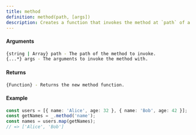 ```yaml
---
title: method
definition: method(path, [args])
description: Creates a function that invokes the method at `path` of a given object.
---
```



#### Arguments


```bash
{string | Array} path - The path of the method to invoke.
{...*} args - The arguments to invoke the method with.
```


#### Returns


```bash
{Function} - Returns the new method function.
```


#### Example


```ts
const users = [{ name: 'Alice', age: 32 }, { name: 'Bob', age: 42 }];
const getNames = _.method('name');
const names = users.map(getNames);
// => ['Alice', 'Bob']
```